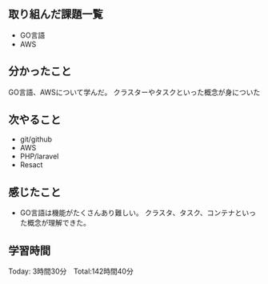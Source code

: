 ## 取り組んだ課題一覧

- GO言語
- AWS


## 分かったこと

GO言語、AWSについて学んだ。
クラスターやタスクといった概念が身についた

## 次やること　

- git/github
- AWS
- PHP/laravel
- Resact

## 感じたこと

- GO言語は機能がたくさんあり難しい。
クラスタ、タスク、コンテナといった概念が理解できた。


## 学習時間

Today: 3時間30分　Total:142時間40分